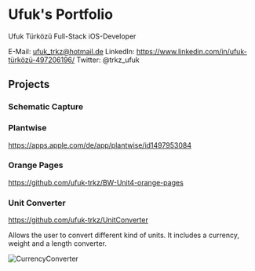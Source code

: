 # Ufuk's Portfolio

Ufuk Türközü  Full-Stack iOS-Developer

E-Mail: ufuk_trkz@hotmail.de    LinkedIn: https://www.linkedin.com/in/ufuk-türközü-497206196/   Twitter: @trkz_ufuk

## Projects

### Schematic Capture

### Plantwise
https://apps.apple.com/de/app/plantwise/id1497953084

### Orange Pages
https://github.com/ufuk-trkz/BW-Unit4-orange-pages

### Unit Converter
https://github.com/ufuk-trkz/UnitConverter

Allows the user to convert different kind of units. It includes a currency, weight and a length converter.

![CurrencyConverter](https://user-images.githubusercontent.com/57141872/72815324-c48b0f80-3c66-11ea-840f-67ba44a9466d.png)


